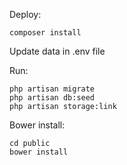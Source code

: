 Deploy:

```$xslt
composer install
```
Update data in .env file

Run:
```
php artisan migrate
php artisan db:seed
php artisan storage:link
```
Bower install:
```
cd public 
bower install
```
